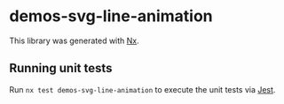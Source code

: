 # demos-svg-line-animation

This library was generated with [Nx](https://nx.dev).

## Running unit tests

Run `nx test demos-svg-line-animation` to execute the unit tests via [Jest](https://jestjs.io).
